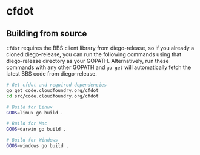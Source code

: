 # cfdot

## Building from source

`cfdot` requires the BBS client library from diego-release, so if you already a cloned diego-release,
you can run the following commands using that diego-release directory as your GOPATH. Alternatively, run
these commands with any other GOPATH and `go get` will automatically fetch the latest BBS code from diego-release.

```bash
# Get cfdot and required dependencies
go get code.cloudfoundry.org/cfdot
cd src/code.cloudfoundry.org/cfdot

# Build for Linux
GOOS=linux go build .

# Build for Mac
GOOS=darwin go build .

# Build for Windows
GOOS=windows go build .
```
